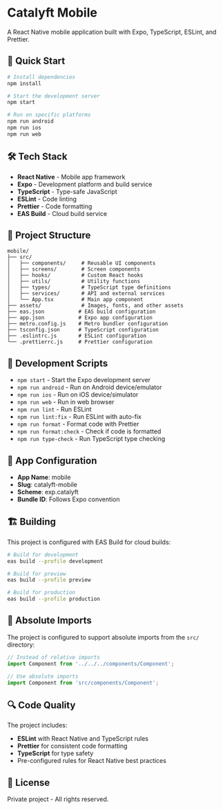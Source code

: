 # Catalyft Mobile

A React Native mobile application built with Expo, TypeScript, ESLint, and Prettier.

## 🚀 Quick Start

```bash
# Install dependencies
npm install

# Start the development server
npm start

# Run on specific platforms
npm run android
npm run ios
npm run web
```

## 🛠 Tech Stack

- **React Native** - Mobile app framework
- **Expo** - Development platform and build service
- **TypeScript** - Type-safe JavaScript
- **ESLint** - Code linting
- **Prettier** - Code formatting
- **EAS Build** - Cloud build service

## 📁 Project Structure

```
mobile/
├── src/
│   ├── components/     # Reusable UI components
│   ├── screens/        # Screen components
│   ├── hooks/          # Custom React hooks
│   ├── utils/          # Utility functions
│   ├── types/          # TypeScript type definitions
│   ├── services/       # API and external services
│   └── App.tsx         # Main app component
├── assets/             # Images, fonts, and other assets
├── eas.json           # EAS build configuration
├── app.json           # Expo app configuration
├── metro.config.js    # Metro bundler configuration
├── tsconfig.json      # TypeScript configuration
├── .eslintrc.js       # ESLint configuration
└── .prettierrc.js     # Prettier configuration
```

## 🔧 Development Scripts

- `npm start` - Start the Expo development server
- `npm run android` - Run on Android device/emulator
- `npm run ios` - Run on iOS device/simulator
- `npm run web` - Run in web browser
- `npm run lint` - Run ESLint
- `npm run lint:fix` - Run ESLint with auto-fix
- `npm run format` - Format code with Prettier
- `npm run format:check` - Check if code is formatted
- `npm run type-check` - Run TypeScript type checking

## 📱 App Configuration

- **App Name**: mobile
- **Slug**: catalyft-mobile
- **Scheme**: exp.catalyft
- **Bundle ID**: Follows Expo convention

## 🏗 Building

This project is configured with EAS Build for cloud builds:

```bash
# Build for development
eas build --profile development

# Build for preview
eas build --profile preview

# Build for production
eas build --profile production
```

## 🎯 Absolute Imports

The project is configured to support absolute imports from the `src/` directory:

```typescript
// Instead of relative imports
import Component from '../../../components/Component';

// Use absolute imports
import Component from 'src/components/Component';
```

## 🔍 Code Quality

The project includes:

- **ESLint** with React Native and TypeScript rules
- **Prettier** for consistent code formatting
- **TypeScript** for type safety
- Pre-configured rules for React Native best practices

## 📄 License

Private project - All rights reserved.
